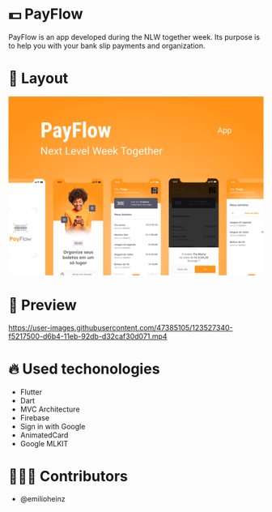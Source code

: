 # 💵 PayFlow

PayFlow is an app developed during the NLW together week. Its purpose is to help you with your bank slip payments and organization.

# 🎨 Layout

![Layout preview](docs/layout.png?raw=true)

# 📱 Preview

https://user-images.githubusercontent.com/47385105/123527340-f5217500-d6b4-11eb-92db-d32caf30d071.mp4

# 🔥 Used techonologies

- Flutter
- Dart
- MVC Architecture
- Firebase
- Sign in with Google
- AnimatedCard
- Google MLKIT

# 👨🏼‍🚀 Contributors

- @emilioheinz
